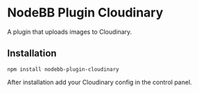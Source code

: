 # NodeBB Plugin Cloudinary

A plugin that uploads images to Cloudinary.

## Installation

    npm install nodebb-plugin-cloudinary


After installation add your Cloudinary config in the control panel.


